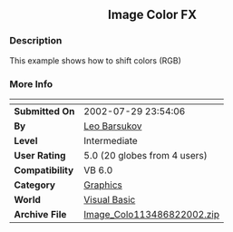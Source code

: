 ﻿<div align="center">

## Image Color FX


</div>

### Description

This example shows how to shift colors (RGB)
 
### More Info
 


<span>             |<span>
---                |---
**Submitted On**   |2002-07-29 23:54:06
**By**             |[Leo Barsukov](https://github.com/Planet-Source-Code/PSCIndex/blob/master/ByAuthor/leo-barsukov.md)
**Level**          |Intermediate
**User Rating**    |5.0 (20 globes from 4 users)
**Compatibility**  |VB 6\.0
**Category**       |[Graphics](https://github.com/Planet-Source-Code/PSCIndex/blob/master/ByCategory/graphics__1-46.md)
**World**          |[Visual Basic](https://github.com/Planet-Source-Code/PSCIndex/blob/master/ByWorld/visual-basic.md)
**Archive File**   |[Image\_Colo113486822002\.zip](https://github.com/Planet-Source-Code/leo-barsukov-image-color-fx__1-37532/archive/master.zip)








